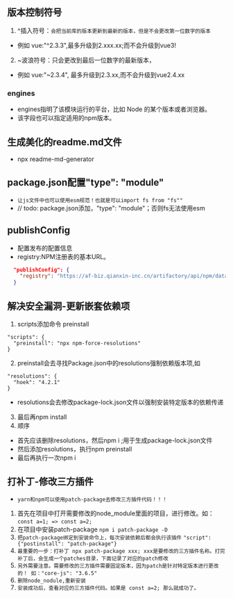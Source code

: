 ## 版本控制符号
1. ^插入符号：`会把当前库的版本更新到最新的版本，但是不会更改第一位数字的版本`
* 例如 vue:"^2.3.3",最多升级到2.xxx.xx;而不会升级到vue3!
2. ~波浪符号：只会更改到最后一位数字的最新版本， 
* 例如 vue:"~2.3.4", 最多升级到2.3.xx,而不会升级到vue2.4.xx

### engines
* engines指明了该模块运行的平台，比如 Node 的某个版本或者浏览器。
* 该字段也可以指定适用的npm版本。

## 生成美化的readme.md文件
*  npx readme-md-generator

## package.json配置"type": "module"
* `让js文件中也可以使用esm规范！也就是可以import fs from "fs""`
* // todo: package.json添加，"type": "module"；否则fs无法使用esm
  
## publishConfig
* 配置发布的配置信息
* registry:NPM注册表的基本URL。
```json
  "publishConfig": {
    "registry": "https://af-biz.qianxin-inc.cn/artifactory/api/npm/data-security-npm-local-dev/"
  }
```

## 解决安全漏洞-更新嵌套依赖项
1. scripts添加命令 preinstall
```
"scripts": {
  "preinstall": "npx npm-force-resolutions"
}
```
2. preinstall会去寻找Package.json中的resolutions强制依赖版本项,如
```
"resolutions": {
  "hoek": "4.2.1"
}
```
* resolutions会去修改package-lock.json文件以强制安装特定版本的依赖传递
3. 最后再npm install
4. 顺序
* 首先应该删除resolutions，然后npm i ;用于生成package-lock.json文件
* 然后添加resolutions，执行npm preinstall
* 最后再执行一次npm i

## 打补丁-修改三方插件
* `yarn和npm可以使用patch-package去修改三方插件代码！！！`
1. 首先在项目中打开需要修改的node_module里面的项目，进行修改。如：
`const a=1; => const a=2;` 
2. 在项目中安装patch-package `npm i patch-package -D`
3. `把patch-package绑定到安装命令上，每次安装依赖后都会执行该插件`
`"script":{"postinstall": "patch-package"}`
4. `最重要的一步：打补丁 npx patch-package xxx; xxx是要修改的三方插件名称。打完补丁后，会生成一个patches目录，下面记录了对应的patch修改`
5. `另外需要注意。需要修改的三方插件需要固定版本，因为patch是针对特定版本进行更改的！ 如："core-js": "3.6.5"`
6. `删除node_nodule,重新安装`
7. `安装成功后，查看对应的三方插件代码。如果是 const a=2; 那么就成功了。`


